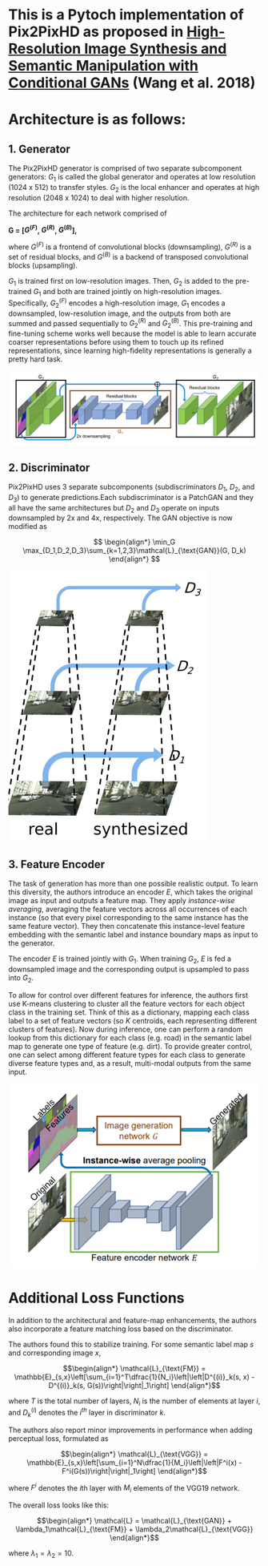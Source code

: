 # This is a Pytoch implementation of Pix2PixHD as proposed in [High-Resolution Image Synthesis and Semantic Manipulation with Conditional GANs](https://arxiv.org/abs/1711.11585) (Wang et al. 2018)

# Architecture is as follows:
## 1. Generator
The Pix2PixHD generator is comprised of two separate subcomponent generators: $G_1$ is called the global generator and operates at low resolution (1024 x 512) to transfer styles. $G_2$ is the local enhancer and operates at high resolution (2048 x 1024) to deal with higher resolution.

The architecture for each network comprised of

<strong> G = [$G^{(F)}$, $G^{(R)}$, $G^{(B)}$], </strong>

where $G^{(F)}$ is a frontend of convolutional blocks (downsampling), $G^{(R)}$ is a set of residual blocks, and $G^{(B)}$ is a backend of transposed convolutional blocks (upsampling).

$G_1$ is trained first on low-resolution images. Then, $G_2$ is added to the pre-trained $G_1$ and both are trained jointly on high-resolution images. Specifically, $G_2^{(F)}$ encodes a high-resolution image, $G_1$ encodes a downsampled, low-resolution image, and the outputs from both are summed and passed sequentially to $G_2^{(R)}$ and $G_2^{(B)}$. This pre-training and fine-tuning scheme works well because the model is able to learn accurate coarser representations before using them to touch up its refined representations, since learning high-fidelity representations is generally a pretty hard task.

<img src="images/gan_architecture.png">


## 2. Discriminator
Pix2PixHD uses 3 separate subcomponents (subdiscriminators $D_1$, $D_2$, and $D_3$) to generate predictions.Each subdiscriminator is a PatchGAN and they all have the same architectures but $D_2$ and $D_3$ operate on inputs downsampled by 2x and 4x, respectively. The GAN objective is now modified as

$$
\begin{align*}
    \min_G \max_{D_1,D_2,D_3}\sum_{k=1,2,3}\mathcal{L}_{\text{GAN}}(G, D_k)
\end{align*}
$$

<img src="images/multiscale_discriminator.png">

## 3. Feature Encoder
The task of generation has more than one possible realistic output. To learn this diversity, the authors introduce an encoder $E$, which takes the original image as input and outputs a feature map. They apply *instance-wise averaging*, averaging the feature vectors across all occurrences of each instance  (so that every pixel corresponding to the same instance has the same feature vector). They then concatenate this instance-level feature embedding with the semantic label and instance boundary maps as input to the generator.

The encoder $E$ is trained jointly with $G_1$. When training $G_2$, $E$ is fed a downsampled image and the corresponding output is upsampled to pass into $G_2$.

To allow for control over different features for inference, the authors first use K-means clustering to cluster all the feature vectors for each object class in the training set. Think of this as a dictionary, mapping each class label to a set of feature vectors (so $K$ centroids, each representing different clusters of features). Now during inference, one can perform a random lookup from this dictionary for each class (e.g. road) in the semantic label map to generate one type of feature (e.g. dirt). To provide greater control, one can select among different feature types for each class to generate diverse feature types and, as a result, multi-modal outputs from the same input. 

<img src="images\encoder.png">

# Additional Loss Functions
In addition to the architectural and feature-map enhancements, the authors also incorporate a feature matching loss based on the discriminator.

The authors found this to stabilize training. For some semantic label map $s$ and corresponding image $x$,

$$\begin{align*}
    \mathcal{L}_{\text{FM}} = \mathbb{E}_{s,x}\left[\sum_{i=1}^T\dfrac{1}{N_i}\left|\left|D^{(i)}_k(s, x) - D^{(i)}_k(s, G(s))\right|\right|_1\right]
\end{align*}$$

where $T$ is the total number of layers, $N_i$ is the number of elements at layer $i$, and $D^{(i)}_k$ denotes the $i^{th}$ layer in discriminator $k$.

The authors also report minor improvements in performance when adding perceptual loss, formulated as

$$\begin{align*}
    \mathcal{L}_{\text{VGG}} = \mathbb{E}_{s,x}\left[\sum_{i=1}^N\dfrac{1}{M_i}\left|\left|F^i(x) - F^i(G(s))\right|\right|_1\right]
\end{align*}$$

where $F^i$ denotes the $i$th layer with $M_i$ elements of the VGG19 network.

The overall loss looks like this:

$$\begin{align*}
    \mathcal{L} = \mathcal{L}_{\text{GAN}} + \lambda_1\mathcal{L}_{\text{FM}} + \lambda_2\mathcal{L}_{\text{VGG}}
\end{align*}$$

where $\lambda_1 = \lambda_2 = 10$.